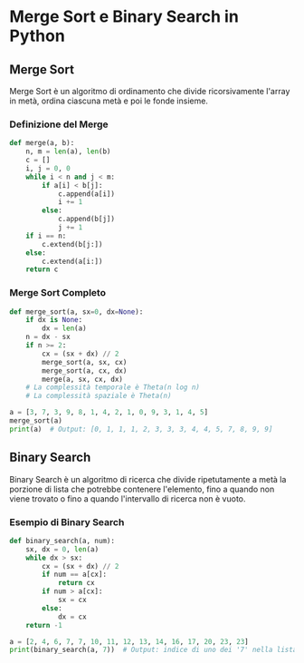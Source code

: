 
# Merge Sort e Binary Search in Python

## Merge Sort

Merge Sort è un algoritmo di ordinamento che divide ricorsivamente l'array in metà, ordina ciascuna metà e poi le fonde insieme.

### Definizione del Merge
```python
def merge(a, b):
    n, m = len(a), len(b)
    c = []
    i, j = 0, 0
    while i < n and j < m:
        if a[i] < b[j]:
            c.append(a[i])
            i += 1
        else:
            c.append(b[j])
            j += 1
    if i == n:
        c.extend(b[j:])
    else:
        c.extend(a[i:])
    return c
```

### Merge Sort Completo
```python
def merge_sort(a, sx=0, dx=None):
    if dx is None:
        dx = len(a)
    n = dx - sx
    if n >= 2:
        cx = (sx + dx) // 2
        merge_sort(a, sx, cx)
        merge_sort(a, cx, dx)
        merge(a, sx, cx, dx)
    # La complessità temporale è Theta(n log n)
    # La complessità spaziale è Theta(n)

a = [3, 7, 3, 9, 8, 1, 4, 2, 1, 0, 9, 3, 1, 4, 5]
merge_sort(a)
print(a)  # Output: [0, 1, 1, 1, 2, 3, 3, 3, 4, 4, 5, 7, 8, 9, 9]
```

## Binary Search

Binary Search è un algoritmo di ricerca che divide ripetutamente a metà la porzione di lista che potrebbe contenere l'elemento, fino a quando non viene trovato o fino a quando l'intervallo di ricerca non è vuoto.

### Esempio di Binary Search
```python
def binary_search(a, num):
    sx, dx = 0, len(a)
    while dx > sx:
        cx = (sx + dx) // 2
        if num == a[cx]:
            return cx
        if num > a[cx]:
            sx = cx
        else:
            dx = cx
    return -1

a = [2, 4, 6, 7, 7, 10, 11, 12, 13, 14, 16, 17, 20, 23, 23]
print(binary_search(a, 7))  # Output: indice di uno dei '7' nella lista
```
